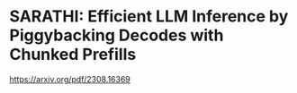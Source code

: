 # SARATHI: Efficient LLM Inference by Piggybacking Decodes with Chunked Prefills

https://arxiv.org/pdf/2308.16369
